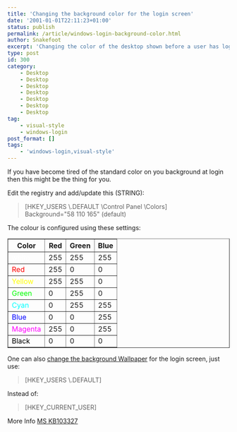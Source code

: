 ```yaml
---
title: 'Changing the background color for the login screen'
date: '2001-01-01T22:11:23+01:00'
status: publish
permalink: /article/windows-login-background-color.html
author: Snakefoot
excerpt: 'Changing the color of the desktop shown before a user has logged in.'
type: post
id: 300
category:
    - Desktop
    - Desktop
    - Desktop
    - Desktop
    - Desktop
    - Desktop
    - Desktop
tag:
    - visual-style
    - windows-login
post_format: []
tags:
    - 'windows-login,visual-style'
---
```

If you have become tired of the standard color on you background at login then this might be the thing for you.  
  
 Edit the registry and add/update this (STRING):

> \[HKEY\_USERS \\.DEFAULT \\Control Panel \\Colors\]  
>  Background="58 110 165" (default)

 The colour is configured using these settings:  
  
<table border="1"><tr><th>Color</th> <th>Red</th><th>Green</th><th>Blue</th></tr><tr><td style="color:#FFFFFF">white</td> <td>255</td><td>255</td> <td>255</td></tr><tr><td style="color:#FF0000">Red</td> <td>255</td><td>0</td> <td>0</td></tr><tr><td style="color:#FFFF00">Yellow</td> <td>255</td><td>255</td> <td>0</td></tr><tr><td style="color:#00FF00">Green</td> <td>0</td> <td>255</td> <td>0</td></tr><tr><td style="color:#00FFFF">Cyan</td> <td>0</td> <td>255</td> <td>255</td></tr><tr><td style="color:#0000FF">Blue</td> <td>0</td> <td>0</td> <td>255</td></tr><tr><td style="color:#FF00FF">Magenta</td><td>255</td><td>0</td> <td>255</td></tr><tr><td style="color:#000000">Black</td> <td>0</td> <td>0</td> <td>0</td></tr></table>

  
 One can also [change the background Wallpaper](/article/windows-wallpaper.html) for the login screen, just use:
 > \[HKEY\_USERS \\.DEFAULT\]

 Instead of:
 > \[HKEY\_CURRENT\_USER\]

 More Info [MS KB103327](http://support.microsoft.com/kb/103327 "Changing Background Bitmap for the Windows NT Logon Screen [Q103327]")  